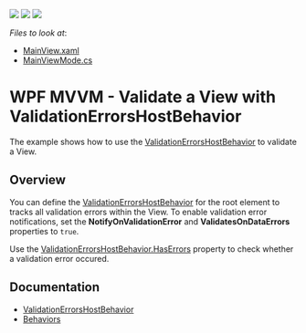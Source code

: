 <!-- default badges list -->
![](https://img.shields.io/endpoint?url=https://codecentral.devexpress.com/api/v1/VersionRange/260203915/21.2.2%2B)
[![](https://img.shields.io/badge/Open_in_DevExpress_Support_Center-FF7200?style=flat-square&logo=DevExpress&logoColor=white)](https://supportcenter.devexpress.com/ticket/details/T885530)
[![](https://img.shields.io/badge/📖_How_to_use_DevExpress_Examples-e9f6fc?style=flat-square)](https://docs.devexpress.com/GeneralInformation/403183)
<!-- default badges end -->
<!-- default file list --> 
*Files to look at*:
- [MainView.xaml](./CS/ValidationErrorHostBehavior/Views/MainView.xaml)
- [MainViewMode.cs](./CS/ValidationErrorHostBehavior/ViewModels/MainViewModel.cs)
<!-- default file list end -->
# WPF MVVM - Validate a View with ValidationErrorsHostBehavior

The example shows how to use the [ValidationErrorsHostBehavior](https://docs.devexpress.com/WPF/DevExpress.Mvvm.UI.ValidationErrorsHostBehavior) to validate a View.

## Overview

You can define the [ValidationErrorsHostBehavior](https://docs.devexpress.com/WPF/DevExpress.Mvvm.UI.ValidationErrorsHostBehavior) for the root element to tracks all validation errors within the View. To enable validation error notifications, set the **NotifyOnValidationError** and **ValidatesOnDataErrors** properties to `true`.

Use the [ValidationErrorsHostBehavior.HasErrors](https://docs.devexpress.com/WPF/DevExpress.Mvvm.UI.ValidationErrorsHostBehavior.HasErrors) property to check whether a validation error occured.

## Documentation

- [ValidationErrorsHostBehavior](https://docs.devexpress.com/WPF/DevExpress.Mvvm.UI.ValidationErrorsHostBehavior)
- [Behaviors](https://docs.devexpress.com/WPF/17442/mvvm-framework/behaviors)

